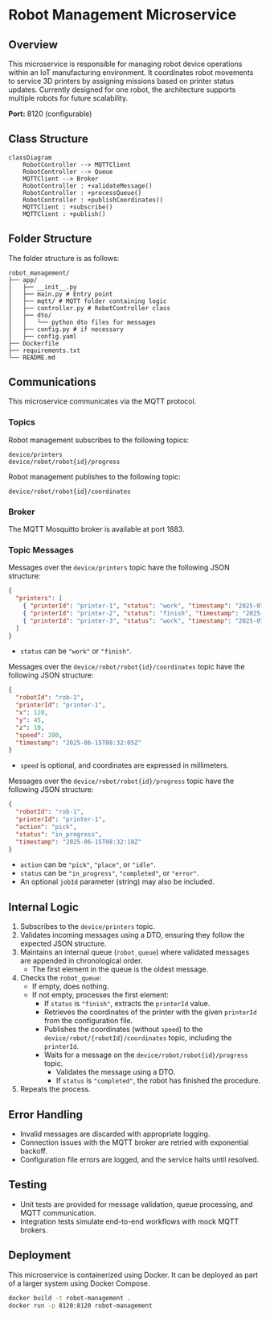 # Robot Management Microservice

## Overview
This microservice is responsible for managing robot device operations within an IoT manufacturing environment. It coordinates robot movements to service 3D printers by assigning missions based on printer status updates. Currently designed for one robot, the architecture supports multiple robots for future scalability.

**Port:** 8120 (configurable)

## Class Structure
```mermaid
classDiagram
    RobotController --> MQTTClient
    RobotController --> Queue
    MQTTClient --> Broker
    RobotController : +validateMessage()
    RobotController : +processQueue()
    RobotController : +publishCoordinates()
    MQTTClient : +subscribe()
    MQTTClient : +publish()
```

## Folder Structure
The folder structure is as follows:

```
robot_management/ 
├── app/ 
│   ├── __init__.py 
│   ├── main.py # Entry point 
│   ├── mqtt/ # MQTT folder containing logic 
│   ├── controller.py # RobotController class 
│   ├── dto/ 
│   │   └── python dto files for messages
│   ├── config.py # if necessary 
│   ├── config.yaml
├── Dockerfile 
├── requirements.txt 
└── README.md
```

## Communications

This microservice communicates via the MQTT protocol.

### Topics

Robot management subscribes to the following topics:
    
    device/printers
    device/robot/robot{id}/progress
    

Robot management publishes to the following topic:

    device/robot/robot{id}/coordinates

### Broker

The MQTT Mosquitto broker is available at port 1883.

### Topic Messages

Messages over the `device/printers` topic have the following JSON structure:

```json
{
  "printers": [
    { "printerId": "printer-1", "status": "work", "timestamp": "2025-07-09T10:00:00Z" },
    { "printerId": "printer-2", "status": "finish", "timestamp": "2025-07-09T10:00:00Z" },
    { "printerId": "printer-3", "status": "work", "timestamp": "2025-07-09T10:00:00Z" }
  ]
}
```

- `status` can be `"work"` or `"finish"`.

Messages over the `device/robot/robot{id}/coordinates` topic have the following JSON structure:

```json
{ 
  "robotId": "rob-1",
  "printerId": "printer-1", 
  "x": 120, 
  "y": 45, 
  "z": 10, 
  "speed": 200, 
  "timestamp": "2025-06-15T08:32:05Z" 
}
```

- `speed` is optional, and coordinates are expressed in millimeters.

Messages over the `device/robot/robot{id}/progress` topic have the following JSON structure:

```json
{ 
  "robotId": "rob-1", 
  "printerId": "printer-1", 
  "action": "pick", 
  "status": "in_progress", 
  "timestamp": "2025-06-15T08:32:10Z" 
}
```

- `action` can be `"pick"`, `"place"`, or `"idle"`.
- `status` can be `"in_progress"`, `"completed"`, or `"error"`.
- An optional `jobId` parameter (string) may also be included.

## Internal Logic

1. Subscribes to the `device/printers` topic.
2. Validates incoming messages using a DTO, ensuring they follow the expected JSON structure.
3. Maintains an internal queue (`robot_queue`) where validated messages are appended in chronological order.
   - The first element in the queue is the oldest message.
4. Checks the `robot_queue`:
   - If empty, does nothing.
   - If not empty, processes the first element:
     - If `status` is `"finish"`, extracts the `printerId` value.
     - Retrieves the coordinates of the printer with the given `printerId` from the configuration file.
     - Publishes the coordinates (without `speed`) to the `device/robot/{robotId}/coordinates` topic, including the `printerId`.
     - Waits for a message on the `device/robot/robot{id}/progress` topic.
       - Validates the message using a DTO.
       - If `status` is `"completed"`, the robot has finished the procedure.
5. Repeats the process.

## Error Handling

- Invalid messages are discarded with appropriate logging.
- Connection issues with the MQTT broker are retried with exponential backoff.
- Configuration file errors are logged, and the service halts until resolved.

## Testing

- Unit tests are provided for message validation, queue processing, and MQTT communication.
- Integration tests simulate end-to-end workflows with mock MQTT brokers.

## Deployment

This microservice is containerized using Docker. It can be deployed as part of a larger system using Docker Compose.

```bash
docker build -t robot-management .
docker run -p 8120:8120 robot-management
```